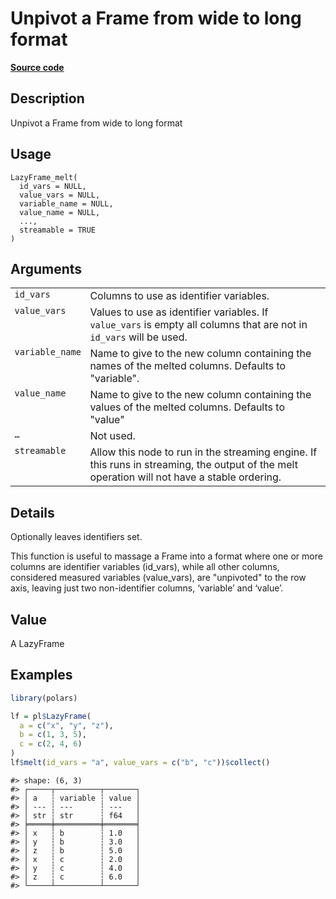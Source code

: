 

# Unpivot a Frame from wide to long format

[**Source code**](https://github.com/pola-rs/r-polars/tree/main/R/lazyframe__lazy.R#L1427)

## Description

Unpivot a Frame from wide to long format

## Usage

<pre><code class='language-R'>LazyFrame_melt(
  id_vars = NULL,
  value_vars = NULL,
  variable_name = NULL,
  value_name = NULL,
  ...,
  streamable = TRUE
)
</code></pre>

## Arguments

<table>
<tr>
<td style="white-space: nowrap; font-family: monospace; vertical-align: top">
<code id="LazyFrame_melt_:_id_vars">id_vars</code>
</td>
<td>
Columns to use as identifier variables.
</td>
</tr>
<tr>
<td style="white-space: nowrap; font-family: monospace; vertical-align: top">
<code id="LazyFrame_melt_:_value_vars">value_vars</code>
</td>
<td>
Values to use as identifier variables. If <code>value_vars</code> is
empty all columns that are not in <code>id_vars</code> will be used.
</td>
</tr>
<tr>
<td style="white-space: nowrap; font-family: monospace; vertical-align: top">
<code id="LazyFrame_melt_:_variable_name">variable_name</code>
</td>
<td>
Name to give to the new column containing the names of the melted
columns. Defaults to "variable".
</td>
</tr>
<tr>
<td style="white-space: nowrap; font-family: monospace; vertical-align: top">
<code id="LazyFrame_melt_:_value_name">value_name</code>
</td>
<td>
Name to give to the new column containing the values of the melted
columns. Defaults to "value"
</td>
</tr>
<tr>
<td style="white-space: nowrap; font-family: monospace; vertical-align: top">
<code id="LazyFrame_melt_:_...">…</code>
</td>
<td>
Not used.
</td>
</tr>
<tr>
<td style="white-space: nowrap; font-family: monospace; vertical-align: top">
<code id="LazyFrame_melt_:_streamable">streamable</code>
</td>
<td>
Allow this node to run in the streaming engine. If this runs in
streaming, the output of the melt operation will not have a stable
ordering.
</td>
</tr>
</table>

## Details

Optionally leaves identifiers set.

This function is useful to massage a Frame into a format where one or
more columns are identifier variables (id_vars), while all other
columns, considered measured variables (value_vars), are "unpivoted" to
the row axis, leaving just two non-identifier columns, ‘variable’ and
‘value’.

## Value

A LazyFrame

## Examples

``` r
library(polars)

lf = pl$LazyFrame(
  a = c("x", "y", "z"),
  b = c(1, 3, 5),
  c = c(2, 4, 6)
)
lf$melt(id_vars = "a", value_vars = c("b", "c"))$collect()
```

    #> shape: (6, 3)
    #> ┌─────┬──────────┬───────┐
    #> │ a   ┆ variable ┆ value │
    #> │ --- ┆ ---      ┆ ---   │
    #> │ str ┆ str      ┆ f64   │
    #> ╞═════╪══════════╪═══════╡
    #> │ x   ┆ b        ┆ 1.0   │
    #> │ y   ┆ b        ┆ 3.0   │
    #> │ z   ┆ b        ┆ 5.0   │
    #> │ x   ┆ c        ┆ 2.0   │
    #> │ y   ┆ c        ┆ 4.0   │
    #> │ z   ┆ c        ┆ 6.0   │
    #> └─────┴──────────┴───────┘
